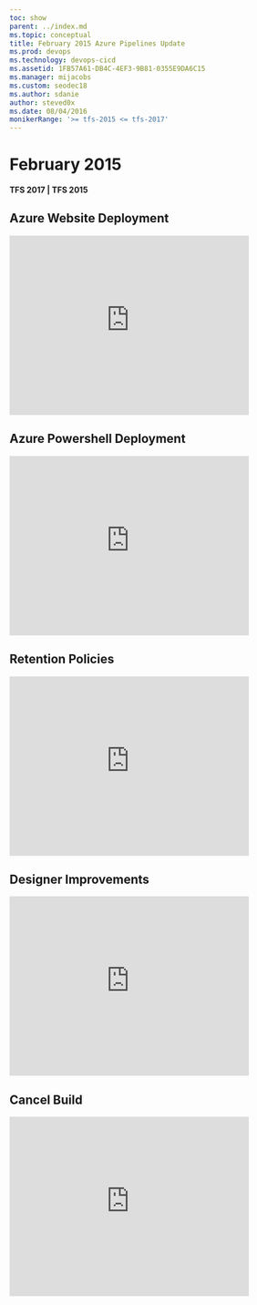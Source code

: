 ```yaml
---
toc: show
parent: ../index.md
ms.topic: conceptual
title: February 2015 Azure Pipelines Update
ms.prod: devops
ms.technology: devops-cicd
ms.assetid: 1FB57A61-DB4C-4EF3-9B81-0355E9DA6C15
ms.manager: mijacobs
ms.custom: seodec18
ms.author: sdanie
author: steved0x
ms.date: 08/04/2016
monikerRange: '>= tfs-2015 <= tfs-2017'
---
```



# February 2015

**TFS 2017 | TFS 2015**

## Azure Website Deployment

<iframe width="420" height="315" src="https://www.youtube.com/embed/aLprCE3uRHs" frameborder="0" allowfullscreen="true"></iframe>

## Azure Powershell Deployment

<iframe width="420" height="315" src="https://www.youtube.com/embed/uRI94SJ_XoE" frameborder="0" allowfullscreen="true"></iframe>

## Retention Policies

<iframe width="420" height="315" src="https://www.youtube.com/embed/XNB-0KJqaSw" frameborder="0" allowfullscreen="true"></iframe>
			
## Designer Improvements

<iframe width="420" height="315" src="https://www.youtube.com/embed/tT7IcT6YgRs" frameborder="0" allowfullscreen="true"></iframe>
			
## Cancel Build

<iframe width="420" height="315" src="https://www.youtube.com/embed/c8NtztXWG6U" frameborder="0" allowfullscreen="true"></iframe>
